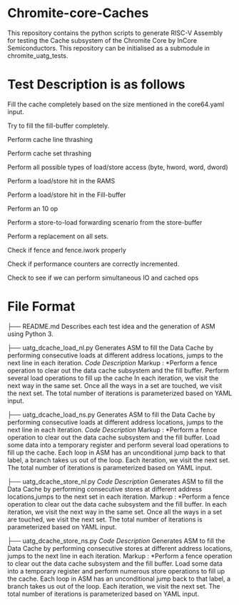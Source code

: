 # Chromite-core-Caches
This repository contains the python scripts to generate RISC-V Assembly for testing the Cache subsystem of the Chromite Core by InCore Semiconductors.
This repository can be initialised as a submodule in chromite_uatg_tests.

# Test Description is as follows
Fill the cache completely based on the size mentioned in the core64.yaml input.

Try to fill the fill-buffer completely.

Perform cache line thrashing

Perform cache set thrashing

Perform all possible types of load/store access (byte, hword, word, dword)

Perform a load/store hit in the RAMS

Perform a load/store hit in the Fill-buffer

Perform an 10 op

Perform a store-to-load forwarding scenario from the store-buffer

Perform a replacement on all sets.

Check if fence and fence.iwork properly

Check if performance counters are correctly incremented.

Check to see if we can perform simultaneous IO and cached ops
    

# File Format

├── README.md 
    Describes each test idea and the generation of ASM using Python 3.
    
├── uatg_dcache_load_nl.py 
    Generates ASM to fill the Data Cache by performing consecutive loads at different address locations, jumps to the next line in each iteration.
     _Code Description_
     Markup : *Perform a fence operation to clear out the data cache subsystem and the fill buffer.
     Perform several load operations to fill up the cache
     In each iteration, we visit the next way in the same set.
     Once all the ways in a set are touched, we visit the next set.
     The total number of iterations is parameterized based on YAML input.

├── uatg_dcache_load_ns.py 
     Generates ASM to fill the Data Cache by performing consecutive loads at different address locations, jumps to the next line in each iteration.
     _Code Description_
     Markup : *Perform a fence operation to clear out the data cache subsystem and the fill buffer.
     Load some data into a temporary register and perform several load operations to fill up the cache.
     Each loop in ASM has an unconditional jump back to that label, a branch takes us out of the loop.
     Each iteration, we visit the next set.
     The total number of iterations is parameterized based on YAML input.
    
├── uatg_dcache_store_nl.py 
 _Code Description_ Generates ASM to fill the Data Cache by performing consecutive stores at different address locations,jumps to the next set in each iteration.
     Markup : *Perform a fence operation to clear out the data cache subsystem and the fill buffer.
     In each iteration, we visit the next way in the same set.
     Once all the ways in a set are touched, we visit the next set.
     The total number of iterations is parameterized based on YAML input.
    
├── uatg_dcache_store_ns.py 
 _Code Description_ Generates ASM to fill the Data Cache by performing consecutive stores at different address locations, jumps to the next line in each iteration.
     Markup : *Perform a fence operation to clear out the data cache subsystem and the fill buffer.
     Load some data into a temporary register and perform numerous store operations to fill up the cache.
     Each loop in ASM has an unconditional jump back to that label, a branch takes us out of the loop.
     Each iteration, we visit the next set.
     The total number of iterations is parameterized based on YAML input.
    

